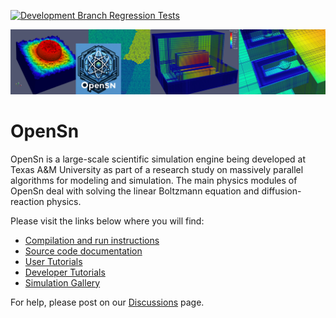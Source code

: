 [![Development Branch Regression Tests](https://github.com/Open-Sn/openSn/actions/workflows/Regression.yaml/badge.svg)](https://github.com/Open-Sn/openSn/actions/workflows/Regression.yaml)

<p align="center">
  <img src="doc/images/CoolPics/banner.png" width="700">
</p>

# OpenSn #

OpenSn is a large-scale scientific simulation engine being developed at
Texas A&M University as part of a research study on massively parallel
algorithms for modeling and simulation. The main physics modules
of OpenSn deal with solving the linear Boltzmann equation and
diffusion-reaction physics.

Please visit the links below where you will find:

- [Compilation and run instructions](doc/start_install.md)
- [Source code documentation](doc/start_source_code_doc.md)
- [User Tutorials](doc/start_user_tutorials.md)
- [Developer Tutorials](doc/start_developer_tutorials.md)
- [Simulation Gallery](doc/gallery.md)

For help, please post on our [Discussions](https://github.com/Open-Sn/openSn/discussions) page.
